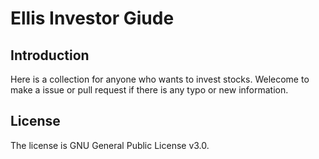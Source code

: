 # Ellis Investor Giude
## Introduction
Here is a collection for anyone who wants to invest stocks. Welecome to make a issue or pull request if there is any typo or new information.
## License
The license is GNU General Public License v3.0.
